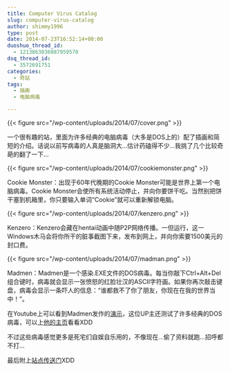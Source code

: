 ```yaml
---
title: Computer Virus Catalog
slug: computer-virus-catalog
author: shimmy1996
type: post
date: 2014-07-23T16:52:14+00:00
duoshuo_thread_id:
  - 1213863036087959570
dsq_thread_id:
  - 3572691751
categories:
  - 奇站
tags:
  - 插画
  - 电脑病毒

---
```

{{< figure src="/wp-content/uploads/2014/07/cover.png" >}}

一个很有趣的站，里面为许多经典的电脑病毒（大多是DOS上的）配了插画和简短的介绍。话说以前写病毒的人真是脑洞大&#8230;估计药磕得不少&#8230;我挑了几个比较奇葩的翻了一下&#8230;

{{< figure src="/wp-content/uploads/2014/07/cookiemonster.png" >}}

Cookie Monster：出现于60年代晚期的Cookie Monster可能是世界上第一个电脑病毒。Cookie Monster会使所有系统活动停止，并向你要饼干吃。当然别把饼干塞到机箱里，你只要输入单词“Cookie”就可以重新解锁电脑。

{{< figure src="/wp-content/uploads/2014/07/kenzero.png" >}}

Kenzero：Kenzero会藏在hentai动画中随P2P网络传播。一但运行，这一Windows木马会将你所干的脏事截图下来，发布到网上，并向你索要1500美元的封口费。

{{< figure src="/wp-content/uploads/2014/07/madman.png" >}}

Madmen：Madmen是一个感染.EXE文件的DOS病毒。每当你敲下Ctrl+Alt+Del组合键时，病毒就会显示一张愤怒的红脸壮汉的ASCII字符画。如果你再次敲击键盘，病毒会显示一条吓人的信息：“谁都救不了你了朋友，你现在在我的世界当中！”。

在Youtube上可以看到Madmen发作的<a title="油管链接" href="https://www.youtube.com/watch?v=i9qcv4OAx74">演示</a>，这位UP主还测试了许多经典的DOS病毒，可以上<a href="https://www.youtube.com/channel/UCqbkm47qBxDj-P3lI9voIAw">他的主页</a>看看XDD

不过这些病毒感觉更多是死宅们自娱自乐用的，不像现在&#8230;偷了资料就跑&#8230;招呼都不打&#8230;

最后附上<a title="Beam me up, Scotty" href="http://www.computerviruscatalog.com/">站点传送门</a>XDD
